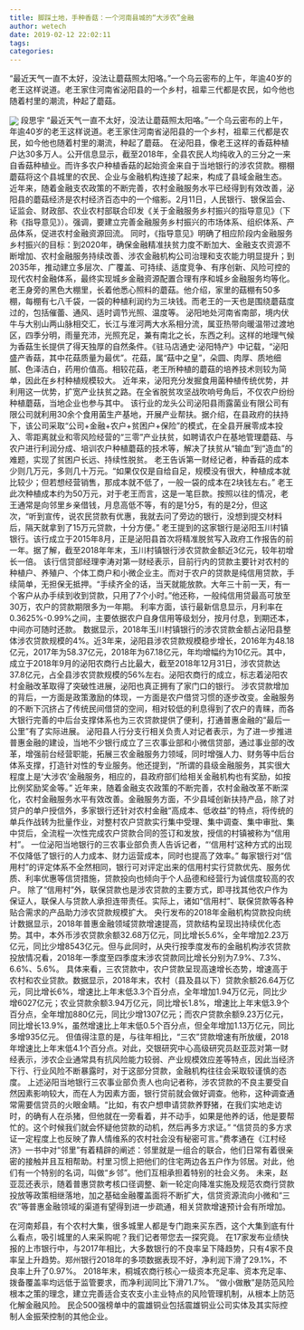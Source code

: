 ```yaml
---
title: 脚踩土地，手种香菇：一个河南县城的“大涉农”金融
author: wetech
date: 2019-02-12 22:02:11
tags: 
categories: 
---
```

“最近天气一直不太好，没法让蘑菇照太阳咯。”一个乌云密布的上午，年逾40岁的老王这样说道。老王家住河南省泌阳县的一个乡村，祖辈三代都是农民，如今他也随着村里的潮流，种起了蘑菇。
<!-- more -->
<img align="center" border="0" src="https://imgcdn.yicai.com/uppics/images/2019/02/03ab1cf844fc16bbf0d93c8c47963f91.jpg" />
段思宇
“最近天气一直不太好，没法让蘑菇照太阳咯。”一个乌云密布的上午，年逾40岁的老王这样说道。老王家住河南省泌阳县的一个乡村，祖辈三代都是农民，如今他也随着村里的潮流，种起了蘑菇。
在泌阳县，像老王这样的香菇种植户达30多万人。公开信息显示，截至2018年，全县农民人均纯收入的三分之一来自香菇种植业。而许多农户种植香菇的起始资金来自于当地银行的涉农贷款。棚棚蘑菇将这个县城里的农民、企业与金融机构连接了起来，构成了县域金融生态。
近年来，随着金融支农政策的不断完善，农村金融服务水平已经得到有效改善，泌阳县的蘑菇经济是农村经济百态中的一个缩影。2月11日，人民银行、银保监会、证监会、财政部、农业农村部联合印发《关于金融服务乡村振兴的指导意见》（下称《指导意见》）。强调，要建立完善金融服务乡村振兴的市场体系、组织体系、产品体系，促进农村金融资源回流。
同时，《指导意见》明确了相应阶段内金融服务乡村振兴的目标：到2020年，确保金融精准扶贫力度不断加大、金融支农资源不断增加、农村金融服务持续改善、涉农金融机构公司治理和支农能力明显提升；到2035年，推动建立多层次、广覆盖、可持续、适度竞争、有序创新、风险可控的现代农村金融体系，最终实现城乡金融资源配置合理有序和城乡金融服务均等化。
老王身旁的黑色大棚里，长着他悉心照料的蘑菇。他介绍，家里的菇棚有50多棚，每棚有七八千袋，一袋的种植利润约为三块钱。而老王的一天也是围绕蘑菇度过的，包括催蕾、通风、适时调节光照、温度等。
泌阳地处河南省南部，境内伏牛与大别山两山脉相交汇，长江与淮河两大水系相分流，属亚热带向暖温带过渡地区，四季分明，雨量充沛，光照充足，兼有南北之长，东西之利。这样的地理气候为香菇生长提供了得天独厚的自然条件。《驻马店通史·泌阳特产》中记载，“泌阳盛产香菇，其中花菇质量为最优”。花菇，属“菇中之皇”，朵圆、肉厚、质地细腻、色泽洁白，药用价值高。相较花菇，老王所种植的蘑菇的培养技术则较为简单，因此在乡村种植规模较大。
近年来，泌阳充分发掘食用菌种植传统优势，并利用这一优势，扩宽产业扶贫之路。在全省脱贫攻坚战吹响号角后，不仅农户纷纷种植蘑菇，当地企业也参与其中。
该行业的龙头公司泌阳县雨露菌业有限公司有限公司就利用30余个食用菌生产基地，开展产业帮扶。据介绍，在县政府的扶持下，该公司采取“公司+金融+农户+贫困户+保险”的模式，在全县开展零成本投入、零距离就业和零风险经营的“三零”产业扶贫，如聘请农户在基地管理蘑菇、与农户进行利润分成、培训农户种植蘑菇的技术等，解决了扶贫从“输血”到“造血”的难题，实现了贫困户长远、持续性脱贫。
老王告诉第一财经记者，种香菇的成本少则几万元，多则几十万元。“如果仅仅是自给自足，规模没有很大，种植成本就比较少；但若想经营销售，那成本就不低了，一般一袋的成本在2块钱左右。”
老王此次种植成本约为50万元，对于老王而言，这是一笔巨款。按照以往的情况，老王通常是向邻里乡亲借钱，月息高低不等，有的是1分5，有的是2分，但这次，“听到宣传，说农民贷款有优惠，我就去问了旁边的银行，没想到提交材料后，隔天就拿到了15万元贷款，十分方便。”
老王提到的这家银行是泌阳玉川村镇银行。该行成立于2015年8月，正是泌阳县首次将精准脱贫写入政府工作报告的前一年。据了解，截至2018年年末，玉川村镇银行涉农贷款金额近3亿元，较年初增长一倍。
该行信贷部经理李涛对第一财经表示，目前行内的贷款主要针对农村的种植户、养殖户、个体工商户和小微企业主。而对于农户的贷款是纯信用贷款，手续简单，无担保无抵押。“手续齐全的话，当天就能放款。大年三十前一天，有一个客户从办手续到收到贷款，只用了7个小时。”他还称，一般纯信用贷最高可放至30万，农户的贷款期限多为一年期。
利率方面，该行最新信息显示，月利率在0.3625%-0.99%之间，主要依据农户自身信用等级划分，按月付息，到期还本，中间亦可随时还款。
数据显示，2018年玉川村镇银行的涉农贷款金额占泌阳县整体涉农贷款规模的4%。近3年来，泌阳县涉农贷款规模稳步增长，2016年为48.18亿元，2017年为58.37亿元，2018年为67.18亿元，年均增幅约为10亿元。其中，成立于2018年9月的泌阳农商行占比最大，截至2018年12月31日，涉农贷款达37.8亿元，占全县涉农贷款规模的56%左右。泌阳农商行的成立，标志着泌阳农村金融改革取得了突破性进展，泌阳也真正拥有了家门口的银行。
涉农贷款增加的背后，一方面是政策激励的体现，一方面是农户借贷习惯的逐步改变。金融服务的不断下沉挤占了传统民间借贷的空间，相对较低的利息得到了农户的青睐，而各大银行完善的中后台支撑体系也为三农贷款提供了便利，打通普惠金融的“最后一公里”有了实际进展。
泌阳县人行分支行相关负责人对记者表示，为了进一步推进普惠金融的建设，当地不少银行成立了三农事业部和小微信贷部，通过事业部的改革，增强前台经营职能，拓展三农金融服务力领域，同时增强人力、财务等中后台体系支撑，打造针对性的专业服务。他还提到，“所谓的县级金融服务，其实很大程度上是‘大涉农’金融服务，相应的，县政府部们给相关金融机构也有奖励，如按比例奖励奖金等。”
近年来，随着金融支农政策的不断完善，农村金融改革不断深化，农村金融服务水平有效改善。金融服务方面，不少县域创新扶持产品，除了对贷户的单户授信外，多家银行还针对农村金融“高成本、低收益”的特点，将传统的单兵作战转为批量作业，对整村农户贷款实行集中受理、集中调查、集中审批、集中贷后，全流程一次性完成农户贷款合同的签订和发放，授信的村镇被称为“信用村”。
一位泌阳当地银行的三农事业部负责人告诉记者，“‘信用村’这种方式的出现不仅降低了银行的人力成本、财力运营成本，同时也提高了效率。” 每家银行对“信用村”的评定体系不全然相同，银行可对评定出来的信用村实行贷款优先、服务优质、利率优惠等信贷措施，贷款投向也倾向于个人品德和经营行为诚信度较高的农户。
除了“信用村”外，联保贷款也是涉农贷款的主要方式，即寻找其他农户作为保证人，联保人与贷款人承担连带责任。实际上，诸如“信用村”、联保贷款等各种贴合需求的产品助力涉农贷款规模扩大。
央行发布的2018年金融机构贷款投向统计数据显示，2018年普惠金融领域贷款增速提高，贷款结构呈现出持续优化态势。其中，本外币涉农贷款余额32.68万亿元，同比增长5.6%，全年增加2.23万亿元，同比少增8543亿元。但与此同时，从央行按季度发布的金融机构涉农贷款投放情况看，2018年一季度至四季度末涉农贷款同比增长分别为7.9%、7.3%、6.6%、5.6%。
具体来看，三农贷款中，农户贷款呈现高速增长态势，增速高于农村和农业贷款。数据显示，2018年末，农村（县及县以下）贷款余额26.64万亿元，同比增长6%，增速比上年末低3.3个百分点，全年增加1.94万亿元，同比少增6027亿元；农业贷款余额3.94万亿元，同比增长1.8%，增速比上年末低3.9个百分点，全年增加880亿元，同比少增1307亿元；而农户贷款余额9.23万亿元，同比增长13.9%，虽然增速比上年末低0.5个百分点，但全年增加1.13万亿元，同比多增935亿元。
但值得注意的是，与往年相比，“三农”贷款增速有所放缓，2018年增速比上年末低4.1个百分点。对此，交银研究中心高级研究员赵亚蕊对第一财经表示，涉农企业通常具有抗风险能力较弱、产业规模效应差等特点，因此当经济下行、行业风险不断暴露时，对于这部分贷款，金融机构往往会采取较谨慎的态度。
上述泌阳当地银行三农事业部负责人也向记者称，涉农贷款的不良主要受自然因素影响较大，而在人为因素方面，银行贷前就会做好调查。他称，这种调查通常需要信贷员的火眼金睛。“比如，有农户想申请贷款养野猪，在我们实地走访时，的确有人在杀猪，但他就在一旁看着，并不动手，如果是他养的话，他是要帮忙的。这个时候我们就会怀疑他贷款的动机，然后再多方求证。”
“信贷员的多方求证一定程度上也反映了靠人情维系的农村社会没有秘密可言。”费孝通在《江村经济》一书中对“邻里”有着精辟的阐述：邻里就是一组合的联合，他们日常有着很亲密的接触并且互相帮助。村里习惯上把他们的住宅两边各五户作为邻居。对此，他们有一个特别的名词，叫做“乡邻”。他们互相承担着特别的社会义务。
未来，赵亚蕊还表示，随着普惠贷款考核口径调整、新一轮定向降准实施及规范农商行贷款投放等政策相继落地，加之基础金融覆盖面将不断扩大，信贷资源流向小微和“三农”等普惠金融领域的渠道有望得到进一步疏通，相关贷款增速预计会有所增加。
 
 
在河南郏县，有个农村大集，很多城里人都是专门跑来买东西，这个大集到底有什么看点，吸引城里的人来采购呢？我们记者带您去一探究竟。
在17家发布业绩快报的上市银行中，与2017年相比，大多数银行的不良率呈下降趋势，只有4家不良率呈上升趋势。郑州银行2018年的多项数据表现不好，净利润下滑了29.1%，不良率上升了0.97%。
2018年末，桐城农商行核心一级资本充足率、资本充足率、拨备覆盖率均远低于监管要求，而净利润同比下滑71.7%。
“做小做散”是防范风险根本之策的理念，建立完善适合支农支小主业特点的风险管理机制，从根本上防范化解金融风险。
民企500强榜单中的震雄铜业包括震雄铜业公司实体及其实际控制人金振荣控制的其他企业。
